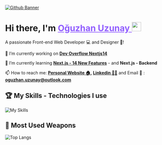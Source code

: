 [![Github Banner](https://github.com/oguzhanuzunay/oguzhanuzunay/assets/48884275/60017daf-4042-44d0-92f4-158e74da1ac4)](https://www.oguzhanuzunay.me)

# Hi there, I'm <a href="https://www.oguzhanuzunay.me/" target="_blank" rel="noreferrer" style="color:#915eff;"> Oğuzhan Uzunay </a><img src="https://raw.githubusercontent.com/MartinHeinz/MartinHeinz/master/wave.gif" width="30px" height="30px"> 
A passionate Front-end Web Developer 💻 and Designer 🎨! 

🔭 I’m currently working on **[Dev Overflow Nextjs14](https://github.com/oguzhanuzunay/dev_flow_nextjs14)**

🌱 I’m currently learning **[Next.js - 14 New Features](https://nextjs.org/blog/next-14)** - and **Next.js - Backend**

📫 How to reach me: **[Personal Website 🏠](https://oguzhanuzunay.me/), [Linkedin 👨‍💼](https://linkedin.com/in/oguzhan-uzunay/)** and Email 📩 : **oguzhan.uzunay@outlook.com**

## 🏆 My Skills - Technologies I use
![My Skills](https://skillicons.dev/icons?i=js,ts,react,next,redux,tailwind,nodejs,mongodb,threejs,html,css,sass,git,github,postgres,bootstrap,vscode,figma&perline=9)

## 🌟 Most Used Weapons 
![Top Langs](https://github-readme-stats.vercel.app/api/top-langs?username=oguzhanuzunay&show_icons=true&locale=en&hide_progress=true&hide=c%23,handlebars&layout=compact&theme=tokyonight)

<!-- T[![Harlok's WakaTime stats](https://github-readme-stats.vercel.app/api/wakatime?username=oguzhanuzunay)](https://github.com/oguzhanuzunay/github-readme-stats)  -->
